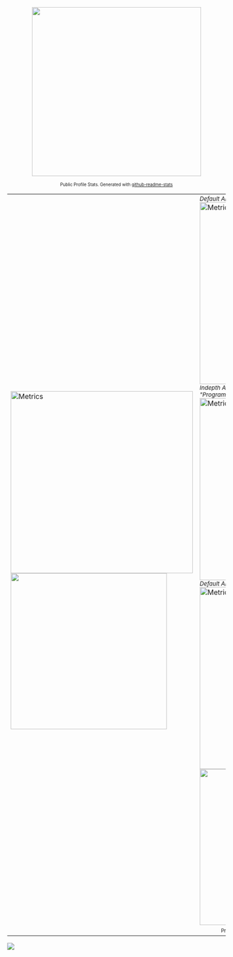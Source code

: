 <div align="center">
  <!--<img src="https://capsule-render.vercel.app/api?type=waving&color=gradient&height=110&section=header&animation=twinkling"/>-->
  <!--### Hi there 👋
      **tobealive/tobealive** is a ✨ _special_ ✨ repository because its `README.md` (this file) appears on your GitHub profile.
      
      Here are some ideas to get you started:
      
      - 🔭 I’m currently working on ...
      - 🌱 I’m currently learning ...
      - 👯 I’m looking to collaborate on ...
      - 🤔 I’m looking for help with ...
      - 💬 Ask me about ...
      - 📫 How to reach me: ...
      - ⚡ Fun fact: ...
      -->
  <div>
    <!--<a href="https://github.com/tobealive?tab=repositories">
      <img align="left" width="360" src="https://github-readme-stats.vercel.app/api/top-langs/?username=tobealive&layout=compact&hide=html,roff&exclude_repo=MacOS-Hackintosh&theme=tokyonight"/>
      </a>-->
    <a href="https://github.com/tobealive">
      <img width="390" src="https://github-readme-stats.vercel.app/api?username=tobealive&show_icons=true&theme=tokyonight" />
    </a>
    <p>
      <sup>
        <sub>Public Profile Stats. Generated with <a href="https://github.com/anuraghazra/github-readme-stats">github-readme-stats</a></sub>
      </sup>
    </p>
  </div>
  <table>
    <!--<tr>
         <th>Profile Analysis</th>
         <th>Language Activity</th>
         </tr>-->
    <tr>
      <td>
        <img align="center" width="420" src="/base.svg" alt="Metrics" /><br />
        <img src="/.github/readme/imgs/features_embed.gif" width="360" />
      </td>
      <td>
        <sub><em>Default Analysis - All Commits</em></sub><br />
        <img align="center" width="420" src="/langs-all.svg" alt="Metrics" /><br />
        <sub><em>Indepth Analysis - Restrict to Public Profile & Category "Programming"</em></sub><br />
        <img align="center" width="420" src="/langs-indepth-programming.svg" alt="Metrics" /><br />
        <sub><em>Default Analysis - Recent Commits</em></sub><br />
        <img align="center" width="420" src="/langs-recent.svg" alt="Metrics" /><br />
        <img src="/.github/readme/imgs/features_embed.gif" width="360" />
      </td>
    </tr>
    <tr>
      <td colspan="2" align="right">
        <sub>
          <sup>Profile Analysis & Language Activity. Generated with <a href="https://github.com/lowlighter/metrics">lowlighter/metrics</a></sup>
        </sub>
      </td>
    </tr>
  </table>
  <img src="https://capsule-render.vercel.app/api?type=waving&color=gradient&height=110&section=footer&animation=twinkling" />
</div>
